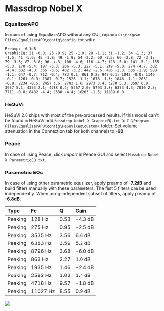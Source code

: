 # Massdrop Nobel X

### EqualizerAPO
In case of using EqualizerAPO without any GUI, replace `C:\Program Files\EqualizerAPO\config\config.txt`
with:
```
Preamp: -6.1dB
GraphicEQ: 21 -0.8; 23 -0.9; 25 -1.0; 28 -1.1; 31 -1.2; 34 -1.3; 37 -1.5; 41 -1.6; 45 -1.8; 49 -1.9; 54 -2.2; 60 -2.5; 66 -2.8; 72 -3.1; 79 -3.5; 87 -3.8; 96 -4.3; 106 -4.6; 116 -4.7; 128 -5.0; 141 -5.1; 155 -5.3; 170 -5.4; 187 -5.3; 206 -5.3; 227 -5.1; 249 -5.0; 274 -4.7; 302 -4.4; 332 -4.0; 365 -3.6; 402 -3.2; 442 -2.6; 486 -2.3; 535 -1.9; 588 -1.1; 647 -0.7; 712 -0.4; 783 0.1; 861 0.2; 947 0.1; 1042 -0.0; 1146 -0.1; 1261 -0.3; 1387 -0.7; 1526 -1.1; 1678 -1.3; 1846 -1.1; 2031 -0.8; 2234 -0.5; 2457 0.6; 2703 1.6; 2973 3.4; 3270 5.3; 3597 6.0; 3957 5.1; 4353 2.1; 4788 0.4; 5267 2.0; 5793 3.8; 6373 4.3; 7010 2.5; 7711 -0.8; 8482 -4.4; 9330 -4.4; 10263 -1.5; 11289 0.0
```

### HeSuVi
HeSuVi 2.0 ships with most of the pre-processed results. If this model can't be found in HeSuVi add
`Massdrop Nobel X GraphicEQ.txt` to `C:\Program Files\EqualizerAPO\config\HeSuVi\eq\custom\` folder.
Set volume attenuation in the Connection tab for both channels to **-60**

### Peace
In case of using Peace, click *Import* in Peace GUI and select `Massdrop Nobel X ParametricEQ.txt`.

### Parametric EQs
In case of using other parametric equalizer, apply preamp of **-7.2dB** and build filters manually
with these parameters. The first 5 filters can be used independently.
When using independent subset of filters, apply preamp of **-6.8dB**.

| Type    | Fc       |    Q | Gain    |
|:--------|:---------|:-----|:--------|
| Peaking | 128 Hz   | 0.53 | -4.3 dB |
| Peaking | 275 Hz   | 0.95 | -2.5 dB |
| Peaking | 3535 Hz  | 3.56 | 6.6 dB  |
| Peaking | 6383 Hz  | 3.59 | 5.2 dB  |
| Peaking | 8796 Hz  | 3.68 | -6.0 dB |
| Peaking | 863 Hz   | 2.27 | 1.0 dB  |
| Peaking | 1935 Hz  | 1.46 | -2.4 dB |
| Peaking | 2593 Hz  | 1.02 | 1.4 dB  |
| Peaking | 4718 Hz  | 9.57 | -1.8 dB |
| Peaking | 11027 Hz | 8.55 | 0.9 dB  |

![](https://raw.githubusercontent.com/jaakkopasanen/AutoEq/master/results/innerfidelity/sbaf-serious/Massdrop%20Nobel%20X/Massdrop%20Nobel%20X.png)
